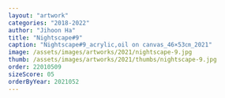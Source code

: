 ```yaml
---
layout: "artwork"
categories: "2018-2022"
author: "Jihoon Ha"
title: "Nightscape#9"
caption: "Nightscape#9_acrylic,oil on canvas_46×53㎝_2021"
image: /assets/images/artworks/2021/nightscape-9.jpg
thumb: /assets/images/artworks/2021/thumbs/nightscape-9.jpg
order: 22010509
sizeScore: 05
orderByYear: 2021052
---
```

